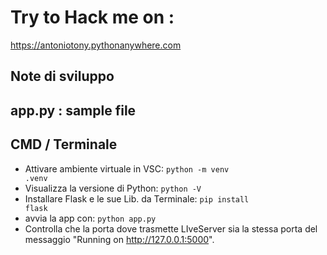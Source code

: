 # Try to Hack me on : 
https://antoniotony.pythonanywhere.com

## Note di sviluppo

## app.py : sample file

## CMD / Terminale
- Attivare ambiente virtuale in VSC: <code>python -m venv .venv</code>
- Visualizza la versione di Python: <code>python -V</code>
- Installare Flask e le sue Lib. da Terminale: <code>pip install flask</code>
- avvia la app con:
<code>python app.py</code>
- Controlla che la porta dove trasmette LIveServer sia la stessa porta del messaggio "Running on http://127.0.0.1:5000".
